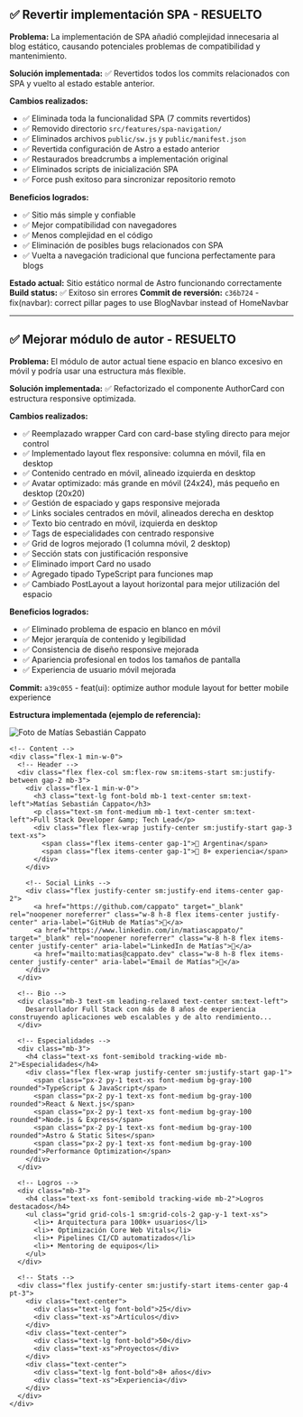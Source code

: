 ## ✅ Revertir implementación SPA - RESUELTO

**Problema:** La implementación de SPA añadió complejidad innecesaria al blog estático, causando potenciales problemas de compatibilidad y mantenimiento.

**Solución implementada:** ✅ Revertidos todos los commits relacionados con SPA y vuelto al estado estable anterior.

**Cambios realizados:**
- ✅ Eliminada toda la funcionalidad SPA (7 commits revertidos)
- ✅ Removido directorio `src/features/spa-navigation/`
- ✅ Eliminados archivos `public/sw.js` y `public/manifest.json`
- ✅ Revertida configuración de Astro a estado anterior
- ✅ Restaurados breadcrumbs a implementación original
- ✅ Eliminados scripts de inicialización SPA
- ✅ Force push exitoso para sincronizar repositorio remoto

**Beneficios logrados:**
- ✅ Sitio más simple y confiable
- ✅ Mejor compatibilidad con navegadores
- ✅ Menos complejidad en el código
- ✅ Eliminación de posibles bugs relacionados con SPA
- ✅ Vuelta a navegación tradicional que funciona perfectamente para blogs

**Estado actual:** Sitio estático normal de Astro funcionando correctamente
**Build status:** ✅ Exitoso sin errores
**Commit de reversión:** `c36b724` - fix(navbar): correct pillar pages to use BlogNavbar instead of HomeNavbar

---

## ✅ Mejorar módulo de autor - RESUELTO

**Problema:** El módulo de autor actual tiene espacio en blanco excesivo en móvil y podría usar una estructura más flexible.

**Solución implementada:** ✅ Refactorizado el componente AuthorCard con estructura responsive optimizada.

**Cambios realizados:**
- ✅ Reemplazado wrapper Card con card-base styling directo para mejor control
- ✅ Implementado layout flex responsive: columna en móvil, fila en desktop
- ✅ Contenido centrado en móvil, alineado izquierda en desktop
- ✅ Avatar optimizado: más grande en móvil (24x24), más pequeño en desktop (20x20)
- ✅ Gestión de espaciado y gaps responsive mejorada
- ✅ Links sociales centrados en móvil, alineados derecha en desktop
- ✅ Texto bio centrado en móvil, izquierda en desktop
- ✅ Tags de especialidades con centrado responsive
- ✅ Grid de logros mejorado (1 columna móvil, 2 desktop)
- ✅ Sección stats con justificación responsive
- ✅ Eliminado import Card no usado
- ✅ Agregado tipado TypeScript para funciones map
- ✅ Cambiado PostLayout a layout horizontal para mejor utilización del espacio

**Beneficios logrados:**
- ✅ Eliminado problema de espacio en blanco en móvil
- ✅ Mejor jerarquía de contenido y legibilidad
- ✅ Consistencia de diseño responsive mejorada
- ✅ Apariencia profesional en todos los tamaños de pantalla
- ✅ Experiencia de usuario móvil mejorada

**Commit:** `a39c055` - feat(ui): optimize author module layout for better mobile experience

**Estructura implementada (ejemplo de referencia):**
<div class="card-base p-4 sm:p-6 author-extended">
  <div class="flex flex-col sm:flex-row sm:items-start sm:gap-4">
    <!-- Avatar -->
    <div class="flex justify-center sm:justify-start mb-4 sm:mb-0">
      <div class="rounded-full overflow-hidden border-2 w-24 h-24 sm:w-20 sm:h-20">
        <img src="/images/author/profile.webp" alt="Foto de Matías Sebastián Cappato" class="w-full h-full object-cover" loading="lazy">
      </div>
    </div>

    <!-- Content -->
    <div class="flex-1 min-w-0">
      <!-- Header -->
      <div class="flex flex-col sm:flex-row sm:items-start sm:justify-between gap-2 mb-3">
        <div class="flex-1 min-w-0">
          <h3 class="text-lg font-bold mb-1 text-center sm:text-left">Matías Sebastián Cappato</h3>
          <p class="text-sm font-medium mb-1 text-center sm:text-left">Full Stack Developer &amp; Tech Lead</p>
          <div class="flex flex-wrap justify-center sm:justify-start gap-3 text-xs">
            <span class="flex items-center gap-1">📍 Argentina</span>
            <span class="flex items-center gap-1">💼 8+ experiencia</span>
          </div>
        </div>

        <!-- Social Links -->
        <div class="flex justify-center sm:justify-end items-center gap-2">
          <a href="https://github.com/cappato" target="_blank" rel="noopener noreferrer" class="w-8 h-8 flex items-center justify-center" aria-label="GitHub de Matías">🔗</a>
          <a href="https://www.linkedin.com/in/matiascappato/" target="_blank" rel="noopener noreferrer" class="w-8 h-8 flex items-center justify-center" aria-label="LinkedIn de Matías">🔗</a>
          <a href="mailto:matias@cappato.dev" class="w-8 h-8 flex items-center justify-center" aria-label="Email de Matías">📧</a>
        </div>
      </div>

      <!-- Bio -->
      <div class="mb-3 text-sm leading-relaxed text-center sm:text-left">
        Desarrollador Full Stack con más de 8 años de experiencia construyendo aplicaciones web escalables y de alto rendimiento...
      </div>

      <!-- Especialidades -->
      <div class="mb-3">
        <h4 class="text-xs font-semibold tracking-wide mb-2">Especialidades</h4>
        <div class="flex flex-wrap justify-center sm:justify-start gap-1">
          <span class="px-2 py-1 text-xs font-medium bg-gray-100 rounded">TypeScript & JavaScript</span>
          <span class="px-2 py-1 text-xs font-medium bg-gray-100 rounded">React & Next.js</span>
          <span class="px-2 py-1 text-xs font-medium bg-gray-100 rounded">Node.js & Express</span>
          <span class="px-2 py-1 text-xs font-medium bg-gray-100 rounded">Astro & Static Sites</span>
          <span class="px-2 py-1 text-xs font-medium bg-gray-100 rounded">Performance Optimization</span>
        </div>
      </div>

      <!-- Logros -->
      <div class="mb-3">
        <h4 class="text-xs font-semibold tracking-wide mb-2">Logros destacados</h4>
        <ul class="grid grid-cols-1 sm:grid-cols-2 gap-y-1 text-xs">
          <li>• Arquitectura para 100k+ usuarios</li>
          <li>• Optimización Core Web Vitals</li>
          <li>• Pipelines CI/CD automatizados</li>
          <li>• Mentoring de equipos</li>
        </ul>
      </div>

      <!-- Stats -->
      <div class="flex justify-center sm:justify-start items-center gap-4 pt-3">
        <div class="text-center">
          <div class="text-lg font-bold">25</div>
          <div class="text-xs">Artículos</div>
        </div>
        <div class="text-center">
          <div class="text-lg font-bold">50</div>
          <div class="text-xs">Proyectos</div>
        </div>
        <div class="text-center">
          <div class="text-lg font-bold">8+ años</div>
          <div class="text-xs">Experiencia</div>
        </div>
      </div>
    </div>
  </div>
</div>
